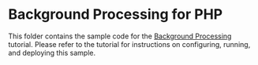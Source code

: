 # Background Processing for PHP

This folder contains the sample code for the [Background Processing][background-processing]
tutorial. Please refer to the tutorial for instructions on configuring, running,
and deploying this sample.

[background-processing]: https://cloud.google.com/php/getting-started/background-processing
